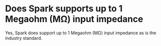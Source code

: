 # Does Spark supports up to 1 Megaohm (MΩ) input impedance
Yes, Spark does support up to 1 Megaohm (MΩ) input impedance as is the industry standard.